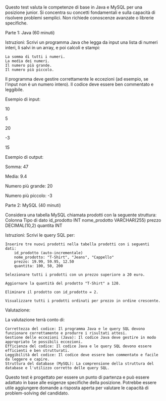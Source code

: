 Questo test valuta le competenze di base in Java e MySQL per una posizione junior. Si concentra su concetti fondamentali
e sulla capacità di risolvere problemi semplici. Non richiede conoscenze avanzate o librerie specifiche.

Parte 1: Java (60 minuti)

Istruzioni: Scrivi un programma Java che legga da input una lista di numeri interi, li salvi in un array, e poi calcoli e stampi:

    La somma di tutti i numeri.
    La media dei numeri.
    Il numero più grande.
    Il numero più piccolo.

Il programma deve gestire correttamente le eccezioni (ad esempio, se l'input non è un numero intero). 
Il codice deve essere ben commentato e leggibile.

Esempio di input:

10

5

20

-3

15

Esempio di output:

Somma: 47

Media: 9.4

Numero più grande: 20

Numero più piccolo: -3

Parte 2: MySQL (40 minuti)

Considera una tabella MySQL chiamata prodotti con la seguente struttura:
Colonna	Tipo di dato
id_prodotto	INT
nome_prodotto	VARCHAR(255)
prezzo	DECIMAL(10,2)
quantita	INT

Istruzioni: Scrivi le query SQL per:

    Inserire tre nuovi prodotti nella tabella prodotti con i seguenti dati:
        id_prodotto (auto-incrementale)
        nome_prodotto: "T-Shirt", "Jeans", "Cappello"
        prezzo: 19.99, 59.95, 12.50
        quantita: 100, 50, 200

    Selezionare tutti i prodotti con un prezzo superiore a 20 euro.

    Aggiornare la quantità del prodotto "T-Shirt" a 120.

    Eliminare il prodotto con id_prodotto = 2.

    Visualizzare tutti i prodotti ordinati per prezzo in ordine crescente.

Valutazione:

La valutazione terrà conto di:

    Correttezza del codice: Il programma Java e le query SQL devono funzionare correttamente e produrre i risultati attesi.
    Gestione delle eccezioni (Java): Il codice Java deve gestire in modo appropriato le possibili eccezioni.
    Efficienza del codice: Il codice Java e le query SQL devono essere efficienti e ben strutturati.
    Leggibilità del codice: Il codice deve essere ben commentato e facile da leggere e capire.
    Struttura del database (MySQL): La comprensione della struttura del database e l'utilizzo corretto delle query SQL.

Questo test è progettato per essere un punto di partenza e può essere adattato in base alle esigenze specifiche della posizione. 
Potrebbe essere utile aggiungere domande a risposta aperta per valutare le capacità di problem-solving del candidato.